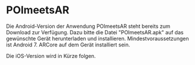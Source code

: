 # POImeetsAR

Die Android-Version der Anwendung POImeetsAR steht bereits zum Download zur Verfügung.
Dazu bitte die Datei "POImeetsAR.apk" auf das gewünschte Gerät herunterladen und installieren.
Mindestvoraussetzungen ist Android 7. ARCore auf dem Gerät installiert sein.

Die iOS-Version wird in Kürze folgen. 
